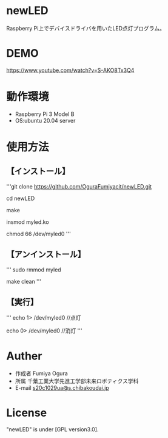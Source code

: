 # newLED

Raspberry Pi上でデバイスドライバを用いたLED点灯プログラム。

# DEMO

https://www.youtube.com/watch?v=S-AKO8Tx3Q4

# 動作環境

* Raspberry Pi 3 Model B
* OS:ubuntu 20.04 server

# 使用方法

## 【インストール】

'''git clone https://github.com/OguraFumiyacit/newLED.git

cd newLED

make

insmod myled.ko

chmod 66 /dev/myled0
'''

## 【アンインストール】
'''
sudo rmmod myled

make clean
'''
## 【実行】
'''
echo 1> /dev/myled0 //点灯

echo 0> /dev/myled0 //消灯
'''

# Auther

* 作成者 Fumiya Ogura
* 所属 千葉工業大学先進工学部未来ロボティクス学科
* E-mail s20c1029ua@s.chibakoudai.jp

# License

"newLED" is under [GPL version3.0].
